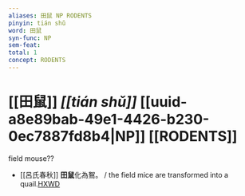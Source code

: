 ```yaml
---
aliases: 田鼠 NP RODENTS
pinyin: tián shǔ
word: 田鼠
syn-func: NP
sem-feat: 
total: 1
concept: RODENTS 
---
```

# [[田鼠]] *[[tián shǔ]]*  [[uuid-a8e89bab-49e1-4426-b230-0ec7887fd8b4|NP]] [[RODENTS]]
field mouse??
 - [[呂氏春秋]] **田鼠**化為鴽。 / the field mice are transformed into a quail.[HXWD](https://hxwd.org/textview.html?location=KR3j0009_tls_003-2a.19)